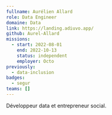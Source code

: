 ```yaml
---
fullname: Aurélien Allard
role: Data Engineer
domaine: Data
link: https://landing.adiuvo.app/
github: Aurel-Allard
missions:
  - start: 2022-08-01
    end: 2022-10-13
    status: independent
    employer: Octo
previously:
  - data-inclusion
badges:
  - segur
teams: []
---
```

Développeur data et entrepreneur social.